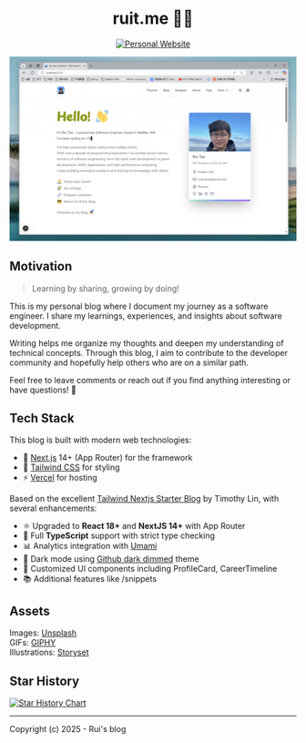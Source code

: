 <h1 align="center">ruit.me 🧑‍💻</h1>

<div align="center">

[![Personal Website](https://img.shields.io/badge/Personal-Website-blue)](https://ruit.me)

</div>

![ruit.me @ #250a4c5 on Oct.13](public/static/images/image.png)

## Motivation

> Learning by sharing, growing by doing!

This is my personal blog where I document my journey as a software engineer. I share my learnings, experiences, and insights about software development.

Writing helps me organize my thoughts and deepen my understanding of technical concepts. Through this blog, I aim to contribute to the developer community and hopefully help others who are on a similar path.

Feel free to leave comments or reach out if you find anything interesting or have questions! 🍻

## Tech Stack

This blog is built with modern web technologies:

- 🚀 [Next.js](https://nextjs.org/) 14+ (App Router) for the framework
- 💨 [Tailwind CSS](https://tailwindcss.com/) for styling
- ⚡ [Vercel](https://vercel.com/) for hosting

Based on the excellent [Tailwind Nextjs Starter Blog](https://github.com/timlrx/tailwind-nextjs-starter-blog) by Timothy Lin, with several enhancements:

- ⚛️ Upgraded to **React 18+** and **NextJS 14+** with App Router
- 🎯 Full **TypeScript** support with strict type checking
- 📊 Analytics integration with [Umami](https://umami.is/)
- 🌙 Dark mode using [Github dark dimmed](https://github.blog/changelog/2021-04-14-dark-and-dimmed-themes-are-now-generally-available/) theme
- 🎨 Customized UI components including ProfileCard, CareerTimeline
- 📚 Additional features like /snippets

## Assets

Images: [Unsplash](https://unsplash.com/)  
GIFs: [GIPHY](https://giphy.com/)  
Illustrations: [Storyset](https://storyset.com/)

## Star History

<a href="https://star-history.com/#skymore/ruit.me&Date">
 <picture>
   <source media="(prefers-color-scheme: dark)" srcset="https://api.star-history.com/svg?repos=skymore/ruit.me&type=Date&theme=dark" />
   <source media="(prefers-color-scheme: light)" srcset="https://api.star-history.com/svg?repos=skymore/ruit.me&type=Date" />
   <img alt="Star History Chart" src="https://api.star-history.com/svg?repos=skymore/ruit.me&type=Date" />
 </picture>
</a>

---

Copyright (c) 2025 - Rui's blog

